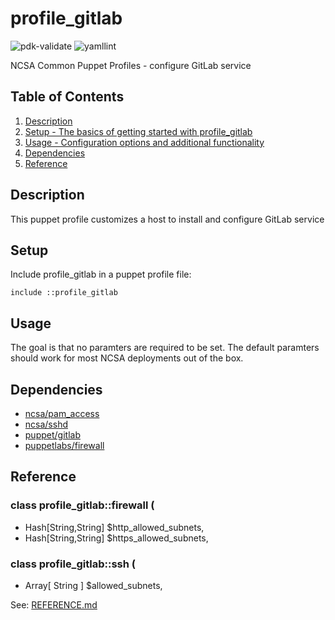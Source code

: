 # profile_gitlab

![pdk-validate](https://github.com/ncsa/puppet-profile_gitlab/workflows/pdk-validate/badge.svg)
![yamllint](https://github.com/ncsa/puppet-profile_gitlab/workflows/yamllint/badge.svg)

NCSA Common Puppet Profiles - configure GitLab service

## Table of Contents

1. [Description](#description)
1. [Setup - The basics of getting started with profile_gitlab](#setup)
1. [Usage - Configuration options and additional functionality](#usage)
1. [Dependencies](#dependencies)
1. [Reference](#reference)


## Description

This puppet profile customizes a host to install and configure GitLab service


## Setup

Include profile_gitlab in a puppet profile file:
```
include ::profile_gitlab
```


## Usage

The goal is that no paramters are required to be set. The default paramters should work for most NCSA deployments out of the box.


## Dependencies

- [ncsa/pam_access](https://github.com/ncsa/puppet-pam_access)
- [ncsa/sshd](https://github.com/ncsa/puppet-sshd)
- [puppet/gitlab](https://forge.puppet.com/modules/puppet/gitlab)
- [puppetlabs/firewall](https://forge.puppet.com/modules/puppetlabs/firewall)


## Reference

### class profile_gitlab::firewall (
-  Hash[String,String] $http_allowed_subnets,
-  Hash[String,String] $https_allowed_subnets,
### class profile_gitlab::ssh (
-  Array[ String ] $allowed_subnets,

See: [REFERENCE.md](REFERENCE.md)
